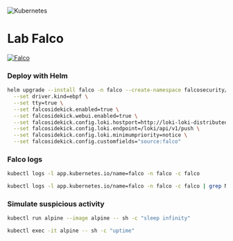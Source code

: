 ![Kubernetes](https://img.shields.io/badge/kubernetes-%23326ce5.svg?style=for-the-badge&logo=kubernetes&logoColor=white)

# Lab Falco

[![Falco](https://falco.org/img/brand/falco-horizontal-color.svg)](https://falco.org)

### Deploy with Helm

```sh
helm upgrade --install falco -n falco --create-namespace falcosecurity/falco \
  --set driver.kind=ebpf \
  --set tty=true \
  --set falcosidekick.enabled=true \
  --set falcosidekick.webui.enabled=true \
  --set falcosidekick.config.loki.hostport=http://loki-loki-distributed-gateway.o11y.svc.cluster.local:80 \
  --set falcosidekick.config.loki.endpoint=/loki/api/v1/push \
  --set falcosidekick.config.loki.minimumpriority=notice \
  --set falcosidekick.config.customfields="source:falco"
```

### Falco logs

```sh
kubectl logs -l app.kubernetes.io/name=falco -n falco -c falco
```
```sh
kubectl logs -l app.kubernetes.io/name=falco -n falco -c falco | grep Notice
```

### Simulate suspicious activity

```sh
kubectl run alpine --image alpine -- sh -c "sleep infinity"
```
```sh
kubectl exec -it alpine -- sh -c "uptime"
```


